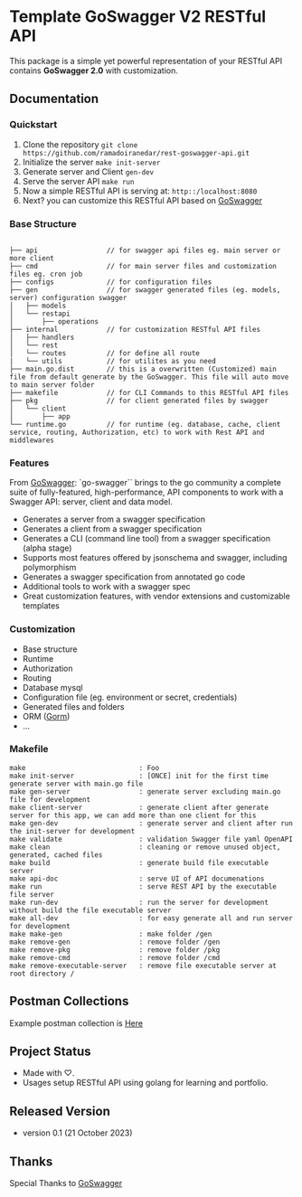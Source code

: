 # Template GoSwagger V2 RESTful API

This package is a simple yet powerful representation of your RESTful API contains **GoSwagger 2.0** with customization.

## Documentation

### Quickstart

1. Clone the repository `git clone https://github.com/ramadoiranedar/rest-goswagger-api.git`
1. Initialize the server `make init-server`
1. Generate server and Client `gen-dev`
1. Serve the server API `make run`
1. Now a simple RESTful API is serving at: `http::/localhost:8080`
1. Next? you can customize this RESTful API based on [GoSwagger](https://goswagger.io/)

### Base Structure
```

├── api                 // for swagger api files eg. main server or more client
├── cmd                 // for main server files and customization files eg. cron job
├── configs             // for configuration files
├── gen                 // for swagger generated files (eg. models, server) configuration swagger
│   ├── models
│   └── restapi
│       ├── operations
├── internal            // for customization RESTful API files
│   ├── handlers
│   └── rest
│   └── routes          // for define all route
|   └── utils           // for utilites as you need
├── main.go.dist        // this is a overwritten (Customized) main file from default generate by the GoSwagger. This file will auto move to main server folder
├── makefile            // for CLI Commands to this RESTful API files
├── pkg                 // for client generated files by swagger
│   └── client
│       ├── app
└── runtime.go          // for runtime (eg. database, cache, client service, routing, Authorization, etc) to work with Rest API and middlewares
```

### Features
From [GoSwagger](https://github.com/go-swagger/go-swagger): `go-swagger`` brings to the go community a complete suite of fully-featured, high-performance, API components to work with a Swagger API: server, client and data model.

- Generates a server from a swagger specification
- Generates a client from a swagger specification
- Generates a CLI (command line tool) from a swagger specification (alpha stage)
- Supports most features offered by jsonschema and swagger, including polymorphism
- Generates a swagger specification from annotated go code
- Additional tools to work with a swagger spec
- Great customization features, with vendor extensions and customizable templates

### Customization

- Base structure
- Runtime
- Authorization
- Routing
- Database mysql
- Configuration file (eg. environment or secret, credentials)
- Generated files and folders
- ORM ([Gorm](https://github.com/go-gorm/gorm))
- ...

### Makefile
```
make                            : Foo
make init-server                : [ONCE] init for the first time generate server with main.go file
make gen-server                 : generate server excluding main.go file for development
make client-server              : generate client after generate server for this app, we can add more than one client for this
make gen-dev                    : generate server and client after run the init-server for development
make validate                   : validation Swagger file yaml OpenAPI
make clean                      : cleaning or remove unused object, generated, cached files
make build                      : generate build file executable server
make api-doc                    : serve UI of API documenations
make run                        : serve REST API by the executable file server
make run-dev                    : run the server for development without build the file executable server
make all-dev                    : for easy generate all and run server for development
make make-gen                   : make folder /gen
make remove-gen                 : remove folder /gen
make remove-pkg                 : remove folder /pkg
make remove-cmd                 : remove folder /cmd
make remove-executable-server   : remove file executable server at root directory /
```

## Postman Collections

Example postman collection is [Here](https://api.postman.com/collections/27566000-8cf3cc54-e44b-428d-9749-26fc15eacad7?access_key=PMAT-01HD96P71AWTAQ832P96G3VEGM)

## Project Status
- Made with ♡.
- Usages setup RESTful API using golang for learning and portfolio.

## Released Version

- version 0.1 (21 October 2023)

## Thanks
Special Thanks to [GoSwagger](https://github.com/go-swagger/go-swagger)